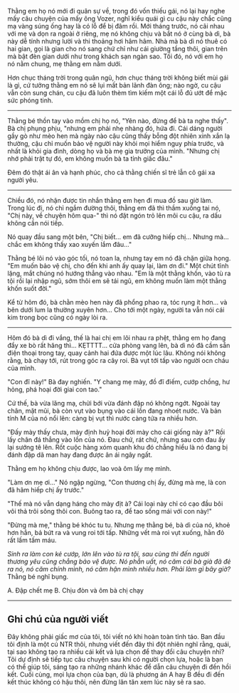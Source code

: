 Thằng em họ nó mới đi quân sự về, trong đó vốn thiếu gái, nó lại hay nghe mấy câu chuyện của mấy ông Vozer, nghĩ kiểu quái gì cu cậu này chắc cũng mạ vàng súng ống hay là có lỗ để bị đâm rồi. Mới tháng trước, nó cãi nhau với mẹ và dọn ra ngoài ở riêng, mẹ nó không chịu và bắt nó ở cùng bà dì, bà này dễ tính nhưng lười và thi thoảng hơi hâm hâm. Nhà mà bà dì nó thuê có hai gian, gọi là gian cho nó sang chứ chỉ như cái giường tầng thôi, gian trên mà bật đèn gian dưới như trong khách sạn ngàn sao. Tối đó, nó với em họ nó nằm chung, mẹ thằng em nằm dưới.

Hơn chục tháng trời trong quân ngũ, hơn chục tháng trời không biết mùi gái là gì, cứ tưởng thằng em nó sẽ lụi mất bản lãnh đàn ông; nào ngờ, cu cậu vẫn còn sung chán, cu cậu đã luôn thèm tìm kiếm một cái lỗ đủ ướt để mặc sức phóng tinh.

---

Thằng bé thồn tay vào mồm chị họ nó, "Yên nào, đừng để bà ta nghe thấy". Bà chị phụng phịu, "nhưng em phải nhẹ nhàng đó, hứa đi. Cái dáng người gầy gò như mèo hen mà ngày nào cậu cũng thấy bỗng đột nhiên xinh xắn lạ thường, cậu chỉ muốn bảo vệ người này khỏi mọi hiểm nguy phía trước, và nhất là khỏi gia đình, dòng họ và bà mẹ gia trưởng của mình. "Nhưng chị nhớ phải trật tự đó, em không muốn bà ta tỉnh giấc đâu."

Đêm đó thật ái ân và hạnh phúc, cho cả thằng chiến sĩ trẻ lẫn cô gái xa người yêu.

---

Chiều đó, nó nhận được tin nhắn thằng em hẹn đi mua đồ sau giờ làm. Trong lúc đi, nó chỉ ngắm đường thôi, thằng em đã thì thầm xuống tai nó, "Chị này, về chuyện hôm qua-" thì nó đặt ngón trỏ lên môi cu cậu, ra dấu không cần nói tiếp.

Nó quay đầu sang một bên, "Chị biết... em đã cưỡng hiếp chị... Nhưng mà... chắc em không thấy xao xuyến lắm đâu..."

Thằng bé lôi nó vào góc tối, nó toan la, nhưng tay em nó đã chặn giữa họng. "Em muốn bảo vệ chị, cho đến khi anh ấy quay lại, làm ơn đi." Một chút tĩnh lặng, mắt chúng nó hướng thẳng vào nhau. "Em là một thằng khốn, vào tù ra tội rồi lại nhập ngũ, sớm thôi em sẽ tái ngũ, em không muốn làm một thằng khốn suốt đời."

Kể từ hôm đó, bà chằn mèo hen này đã phổng phao ra, tóc rụng ít hơn... và bên dưới lum la thường xuyên hơn... Cho tới một ngày, người ta vẫn nói cái kim trong bọc cũng có ngày lòi ra.

---

Hôm đó bà dì đi vắng, thế là hai chị em lôi nhau ra phệt, thằng em họ đang đẩy xe bò rất hăng thì... KẸTTTT... cửa phòng vang lên, bà dì nó đã cầm sẵn điện thoại trong tay, quay cảnh hai đứa được một lúc lâu. Không nói không rằng, bà chạy tới, rút trong góc ra cây roi. Bà vụt tới tấp vào người ocn cháu của mình.

"Con đĩ này!" Bà đay nghiến. "Y chang mẹ mày, đồ đĩ điếm, cướp chồng, hư hỏng, phá hoại đời giai con tao."

Cứ thế, bà vừa lăng mạ, chửi bới vừa đánh đập nó không ngớt. Ngoài tay chân, mặt mũi, bà còn vụt vào bụng vào cái lồn đang nhoét nước. Và bản tính M của nó nổi lên: càng bị vụt thì nước càng tứa ra nhiều hơn.

"Đấy mày thấy chưa, mày định huỷ hoại đời mày cho cái giống này à?" Rồi lấy chân đá thẳng vào lồn của nó. Đau chứ, rát chứ, nhưng sau cơn đau ấy lại sướng tê lên. Rốt cuộc hàng xóm quanh khu đó chẳng hiểu là nó đang bị đánh đập dã man hay đang được ân ái ngây ngất.

Thằng em họ không chịu được, lao voà ôm lấy mẹ mình.

"Làm ơn mẹ ơi..." Nó ngập ngừng, "Con thương chị ấy, đừng mà mẹ, là con đã hãm hiếp chị ấy trước."

"Thế mà nó vẫn dạng háng cho mày địt à? Cái loại này chỉ có cạo đầu bôi vôi thả trôi sông thôi con. Buông tao ra, để tao sống mái với con này!"

"Đừng mà mẹ," thằng bé khóc tu tu. Nhưng mẹ thằng bé, bà dì của nó, khoẻ hơn hẳn, bả bứt ra và vung roi tới tấp. Những vết mà roi vụt xuống, hằn đỏ rất lấm tấm máu.

_Sinh ra làm con kẻ cướp, lớn lên vào tù ra tội, sau cùng thì đến người thương yêu cũng chẳng bảo vệ được. Nó phẫn uất, nó căm cái bà già đã đẻ ra nó, nó căm chính mình, nó căm hận mình nhiều hơn. Phải làm gì bây giờ?_ Thằng bé nghĩ bụng.

A. Đập chết mẹ
B. Chịu đòn và ôm bà chị chạy

---
## Ghi chú của người viết
Đây không phải giấc mơ của tôi, tôi viết nó khi hoàn toàn tỉnh táo. Ban đầu tôi định là một cú NTR thôi, nhưng viết đến đây thì đột nhiên nghĩ rằng, quái, tại sao không tạo ra nhiều cái kết và lựa chọn để thay đổi câu chuyện nhỉ?
Tôi dự định sẽ tiếp tục câu chuyện sau khi có người chọn lựa, hoặc là bạn có thể giúp tôi, sáng tạo ra những nhánh khác để dẫn câu chuyện đi đến hồi kết.
Cuối cùng, mọi lựa chọn của bạn, dù là phương án A hay B đều đi đến kết thúc không có hậu thôi, nên đừng lăn tăn xem lúc này sẽ ra sao.